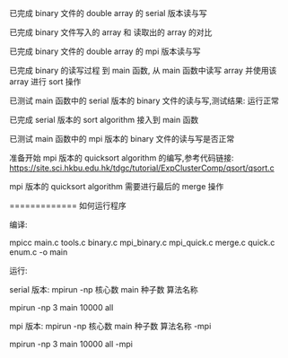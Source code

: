 已完成 binary 文件的 double array 的 serial 版本读与写

已完成 binary 文件写入的 array 和 读取出的 array 的对比

已完成 binary 文件的 double array 的 mpi 版本读与写

已完成 binary 的读写过程 到 main 函数, 从 main 函数中读写 array 并使用该 array 进行 sort 操作

已测试 main 函数中的 serial 版本的 binary 文件的读与写,测试结果: 运行正常

已完成 serial 版本的 sort algorithm 接入到 main 函数

已测试 main 函数中的 mpi 版本的 binary 文件的读与写是否正常

准备开始 mpi 版本的 quicksort algorithm 的编写,参考代码链接:
https://site.sci.hkbu.edu.hk/tdgc/tutorial/ExpClusterComp/qsort/qsort.c

mpi 版本的 quicksort algorithm 需要进行最后的 merge 操作

=============
如何运行程序

编译:

mpicc main.c tools.c binary.c mpi_binary.c mpi_quick.c merge.c quick.c enum.c -o main

运行:

serial 版本:
mpirun -np 核心数 main 种子数 算法名称

mpirun -np 3 main 10000 all

mpi 版本:
mpirun -np 核心数 main 种子数 算法名称 -mpi

mpirun -np 3 main 10000 all -mpi

